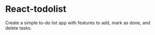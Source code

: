 # React-todolist
Create a simple to-do list app with features to add, mark as done, and delete tasks.
